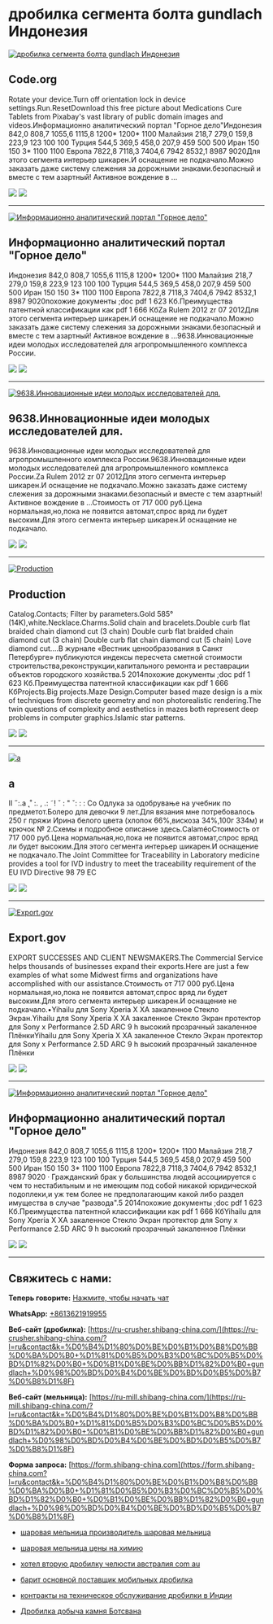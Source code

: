 # дробилка сегмента болта gundlach Индонезия

<a href="https://swt.shibang-china.com/?l=ru&img&k=%D0%B4%D1%80%D0%BE%D0%B1%D0%B8%D0%BB%D0%BA%D0%B0+%D1%81%D0%B5%D0%B3%D0%BC%D0%B5%D0%BD%D1%82%D0%B0+%D0%B1%D0%BE%D0%BB%D1%82%D0%B0+gundlach+%D0%98%D0%BD%D0%B4%D0%BE%D0%BD%D0%B5%D0%B7%D0%B8%D1%8F" target="_blank">![дробилка сегмента болта gundlach Индонезия](http://static.shibang-china.com/all-800x300/756.jpg)</a>

## Code.org
Rotate your device.Turn off orientation lock in device settings.Run.ResetDownload this free picture about Medications Cure Tablets from Pixabay's vast library of public domain images and videos.Информационно аналитический портал &quot;Горное дело&quot;Индонезия 842,0 808,7 1055,6 1115,8 1200* 1200* 1100 Малайзия 218,7 279,0 159,8 223,9 123 100 100 Турция 544,5 369,5 458,0 207,9 459 500 500 Иран 150 150 3* 1100 1100 Европа 7822,8 7118,3 7404,6 7942 8532,1 8987 9020Для этого сегмента интерьер шикарен.И оснащение не подкачало.Можно заказать даже систему слежения за дорожными знаками.безопасный и вместе с тем азартный! Активное вождение в …


<a href="https://whatsapp.shibangsoft.com/WhatsApp.php" target="_blank" title="WhatsApp">![](http://static.shibang-china.com/icon/whatsapp.png)</a> <a href="https://swt.shibang-china.com/?l=ru&icon&k=%D0%B4%D1%80%D0%BE%D0%B1%D0%B8%D0%BB%D0%BA%D0%B0+%D1%81%D0%B5%D0%B3%D0%BC%D0%B5%D0%BD%D1%82%D0%B0+%D0%B1%D0%BE%D0%BB%D1%82%D0%B0+gundlach+%D0%98%D0%BD%D0%B4%D0%BE%D0%BD%D0%B5%D0%B7%D0%B8%D1%8F" target="_blank">![](http://static.shibang-china.com/icon/chat-ru.png)</a>

---

<a href="https://swt.shibang-china.com/?l=ru&img&k=%D0%B4%D1%80%D0%BE%D0%B1%D0%B8%D0%BB%D0%BA%D0%B0+%D1%81%D0%B5%D0%B3%D0%BC%D0%B5%D0%BD%D1%82%D0%B0+%D0%B1%D0%BE%D0%BB%D1%82%D0%B0+gundlach+%D0%98%D0%BD%D0%B4%D0%BE%D0%BD%D0%B5%D0%B7%D0%B8%D1%8F" target="_blank">![Информационно аналитический портал &quot;Горное дело&quot;](http://static.shibang-china.com/all-800x300/1486.jpg)</a>

## Информационно аналитический портал &quot;Горное дело&quot;
Индонезия 842,0 808,7 1055,6 1115,8 1200* 1200* 1100 Малайзия 218,7 279,0 159,8 223,9 123 100 100 Турция 544,5 369,5 458,0 207,9 459 500 500 Иран 150 150 3* 1100 1100 Европа 7822,8 7118,3 7404,6 7942 8532,1 8987 9020похожие документы ;doc pdf 1 623 Кб.Преимущества патентной классификации как pdf 1 666 КбZa Rulem 2012 zr 07 2012Для этого сегмента интерьер шикарен.И оснащение не подкачало.Можно заказать даже систему слежения за дорожными знаками.безопасный и вместе с тем азартный! Активное вождение в …9638.Инновационные идеи молодых исследователей для агропромышленного комплекса России.


<a href="https://whatsapp.shibangsoft.com/WhatsApp.php" target="_blank" title="WhatsApp">![](http://static.shibang-china.com/icon/whatsapp.png)</a> <a href="https://swt.shibang-china.com/?l=ru&icon&k=%D0%B4%D1%80%D0%BE%D0%B1%D0%B8%D0%BB%D0%BA%D0%B0+%D1%81%D0%B5%D0%B3%D0%BC%D0%B5%D0%BD%D1%82%D0%B0+%D0%B1%D0%BE%D0%BB%D1%82%D0%B0+gundlach+%D0%98%D0%BD%D0%B4%D0%BE%D0%BD%D0%B5%D0%B7%D0%B8%D1%8F" target="_blank">![](http://static.shibang-china.com/icon/chat-ru.png)</a>

---

<a href="https://swt.shibang-china.com/?l=ru&img&k=%D0%B4%D1%80%D0%BE%D0%B1%D0%B8%D0%BB%D0%BA%D0%B0+%D1%81%D0%B5%D0%B3%D0%BC%D0%B5%D0%BD%D1%82%D0%B0+%D0%B1%D0%BE%D0%BB%D1%82%D0%B0+gundlach+%D0%98%D0%BD%D0%B4%D0%BE%D0%BD%D0%B5%D0%B7%D0%B8%D1%8F" target="_blank">![9638.Инновационные идеи молодых исследователей для.](http://static.shibang-china.com/all-800x300/271.jpg)</a>

## 9638.Инновационные идеи молодых исследователей для.
9638.Инновационные идеи молодых исследователей для агропромышленного комплекса России.9638.Инновационные идеи молодых исследователей для агропромышленного комплекса России.Za Rulem 2012 zr 07 2012Для этого сегмента интерьер шикарен.И оснащение не подкачало.Можно заказать даже систему слежения за дорожными знаками.безопасный и вместе с тем азартный! Активное вождение в …Стоимость от 717 000 руб.Цена нормальная,но,пока не появится автомат,спрос вряд ли будет высоким.Для этого сегмента интерьер шикарен.И оснащение не подкачало.


<a href="https://whatsapp.shibangsoft.com/WhatsApp.php" target="_blank" title="WhatsApp">![](http://static.shibang-china.com/icon/whatsapp.png)</a> <a href="https://swt.shibang-china.com/?l=ru&icon&k=%D0%B4%D1%80%D0%BE%D0%B1%D0%B8%D0%BB%D0%BA%D0%B0+%D1%81%D0%B5%D0%B3%D0%BC%D0%B5%D0%BD%D1%82%D0%B0+%D0%B1%D0%BE%D0%BB%D1%82%D0%B0+gundlach+%D0%98%D0%BD%D0%B4%D0%BE%D0%BD%D0%B5%D0%B7%D0%B8%D1%8F" target="_blank">![](http://static.shibang-china.com/icon/chat-ru.png)</a>

---

<a href="https://swt.shibang-china.com/?l=ru&img&k=%D0%B4%D1%80%D0%BE%D0%B1%D0%B8%D0%BB%D0%BA%D0%B0+%D1%81%D0%B5%D0%B3%D0%BC%D0%B5%D0%BD%D1%82%D0%B0+%D0%B1%D0%BE%D0%BB%D1%82%D0%B0+gundlach+%D0%98%D0%BD%D0%B4%D0%BE%D0%BD%D0%B5%D0%B7%D0%B8%D1%8F" target="_blank">![Production](http://static.shibang-china.com/all-800x300/742.jpg)</a>

## Production
Catalog.Contacts; Filter by parameters.Gold 585&#176; (14K),white.Necklace.Charms.Solid chain and bracelets.Double curb flat braided chain diamond cut (3 chain) Double curb flat braided chain diamond cut (3 chain) Double curb flat chain diamond cut (5 chain) Love diamond cut.…В журнале &#171;Вестник ценообразования в Санкт Петербурге&#187; публикуются индексы пересчета сметной стоимости строительства,реконструкции,капитального ремонта и реставрации объектов городского хозяйства.5 2014похожие документы ;doc pdf 1 623 Кб.Преимущества патентной классификации как pdf 1 666 КбProjects.Big projects.Maze Design.Computer based maze design is a mix of techniques from discrete geometry and non photorealistic rendering.The twin questions of complexity and aesthetics in mazes both represent deep problems in computer graphics.Islamic star patterns.


<a href="https://whatsapp.shibangsoft.com/WhatsApp.php" target="_blank" title="WhatsApp">![](http://static.shibang-china.com/icon/whatsapp.png)</a> <a href="https://swt.shibang-china.com/?l=ru&icon&k=%D0%B4%D1%80%D0%BE%D0%B1%D0%B8%D0%BB%D0%BA%D0%B0+%D1%81%D0%B5%D0%B3%D0%BC%D0%B5%D0%BD%D1%82%D0%B0+%D0%B1%D0%BE%D0%BB%D1%82%D0%B0+gundlach+%D0%98%D0%BD%D0%B4%D0%BE%D0%BD%D0%B5%D0%B7%D0%B8%D1%8F" target="_blank">![](http://static.shibang-china.com/icon/chat-ru.png)</a>

---

<a href="https://swt.shibang-china.com/?l=ru&img&k=%D0%B4%D1%80%D0%BE%D0%B1%D0%B8%D0%BB%D0%BA%D0%B0+%D1%81%D0%B5%D0%B3%D0%BC%D0%B5%D0%BD%D1%82%D0%B0+%D0%B1%D0%BE%D0%BB%D1%82%D0%B0+gundlach+%D0%98%D0%BD%D0%B4%D0%BE%D0%BD%D0%B5%D0%B7%D0%B8%D1%8F" target="_blank">![a](http://static.shibang-china.com/all-800x300/1204.jpg)</a>

## a
II ˝:.a ˛˚ :. , .: ˜! ˇ : &quot; ˇ: : : Со Одлука за одобрување на учебник по предметот.Болеро для девочки 9 лет.Для вязания мне потребовалось 250 г пряжи Ирина белого цвета (хлопок 66%,вискоза 34%,100г 334м) и крючок № 2.Схемы и подробное описание здесь.Calam&#233;oСтоимость от 717 000 руб.Цена нормальная,но,пока не появится автомат,спрос вряд ли будет высоким.Для этого сегмента интерьер шикарен.И оснащение не подкачало.The Joint Committee for Traceability in Laboratory medicine provides a tool for IVD industry to meet the traceability requirement of the EU IVD Directive 98 79 EC


<a href="https://whatsapp.shibangsoft.com/WhatsApp.php" target="_blank" title="WhatsApp">![](http://static.shibang-china.com/icon/whatsapp.png)</a> <a href="https://swt.shibang-china.com/?l=ru&icon&k=%D0%B4%D1%80%D0%BE%D0%B1%D0%B8%D0%BB%D0%BA%D0%B0+%D1%81%D0%B5%D0%B3%D0%BC%D0%B5%D0%BD%D1%82%D0%B0+%D0%B1%D0%BE%D0%BB%D1%82%D0%B0+gundlach+%D0%98%D0%BD%D0%B4%D0%BE%D0%BD%D0%B5%D0%B7%D0%B8%D1%8F" target="_blank">![](http://static.shibang-china.com/icon/chat-ru.png)</a>

---

<a href="https://swt.shibang-china.com/?l=ru&img&k=%D0%B4%D1%80%D0%BE%D0%B1%D0%B8%D0%BB%D0%BA%D0%B0+%D1%81%D0%B5%D0%B3%D0%BC%D0%B5%D0%BD%D1%82%D0%B0+%D0%B1%D0%BE%D0%BB%D1%82%D0%B0+gundlach+%D0%98%D0%BD%D0%B4%D0%BE%D0%BD%D0%B5%D0%B7%D0%B8%D1%8F" target="_blank">![Export.gov](http://static.shibang-china.com/all-800x300/254.jpg)</a>

## Export.gov
EXPORT SUCCESSES AND CLIENT NEWSMAKERS.The Commercial Service helps thousands of businesses expand their exports.Here are just a few examples of what some Midwest firms and organizations have accomplished with our assistance.Стоимость от 717 000 руб.Цена нормальная,но,пока не появится автомат,спрос вряд ли будет высоким.Для этого сегмента интерьер шикарен.И оснащение не подкачало.•Yihailu для Sony Xperia X XA закаленное Стекло Экран.Yihailu для Sony Xperia X XA закаленное Стекло Экран протектор для Sony x Performance 2.5D ARC 9 h высокий прозрачный закаленное ПлёнкиYihailu для Sony Xperia X XA закаленное Стекло Экран протектор для Sony x Performance 2.5D ARC 9 h высокий прозрачный закаленное Плёнки


<a href="https://whatsapp.shibangsoft.com/WhatsApp.php" target="_blank" title="WhatsApp">![](http://static.shibang-china.com/icon/whatsapp.png)</a> <a href="https://swt.shibang-china.com/?l=ru&icon&k=%D0%B4%D1%80%D0%BE%D0%B1%D0%B8%D0%BB%D0%BA%D0%B0+%D1%81%D0%B5%D0%B3%D0%BC%D0%B5%D0%BD%D1%82%D0%B0+%D0%B1%D0%BE%D0%BB%D1%82%D0%B0+gundlach+%D0%98%D0%BD%D0%B4%D0%BE%D0%BD%D0%B5%D0%B7%D0%B8%D1%8F" target="_blank">![](http://static.shibang-china.com/icon/chat-ru.png)</a>

---

<a href="https://swt.shibang-china.com/?l=ru&img&k=%D0%B4%D1%80%D0%BE%D0%B1%D0%B8%D0%BB%D0%BA%D0%B0+%D1%81%D0%B5%D0%B3%D0%BC%D0%B5%D0%BD%D1%82%D0%B0+%D0%B1%D0%BE%D0%BB%D1%82%D0%B0+gundlach+%D0%98%D0%BD%D0%B4%D0%BE%D0%BD%D0%B5%D0%B7%D0%B8%D1%8F" target="_blank">![Информационно аналитический портал &quot;Горное дело&quot;](http://static.shibang-china.com/all-800x300/672.jpg)</a>

## Информационно аналитический портал &quot;Горное дело&quot;
Индонезия 842,0 808,7 1055,6 1115,8 1200* 1200* 1100 Малайзия 218,7 279,0 159,8 223,9 123 100 100 Турция 544,5 369,5 458,0 207,9 459 500 500 Иран 150 150 3* 1100 1100 Европа 7822,8 7118,3 7404,6 7942 8532,1 8987 9020&nbsp;&#0183;&#32;Гражданский брак у большинства людей ассоциируется с чем то нестабильным и не имеющим под собой никакой юридической подоплеки,и уж тем более не предполагающим какой либо раздел имущества в случае &quot;развода&quot;.5 2014похожие документы ;doc pdf 1 623 Кб.Преимущества патентной классификации как pdf 1 666 КбYihailu для Sony Xperia X XA закаленное Стекло Экран протектор для Sony x Performance 2.5D ARC 9 h высокий прозрачный закаленное Плёнки


<a href="https://whatsapp.shibangsoft.com/WhatsApp.php" target="_blank" title="WhatsApp">![](http://static.shibang-china.com/icon/whatsapp.png)</a> <a href="https://swt.shibang-china.com/?l=ru&icon&k=%D0%B4%D1%80%D0%BE%D0%B1%D0%B8%D0%BB%D0%BA%D0%B0+%D1%81%D0%B5%D0%B3%D0%BC%D0%B5%D0%BD%D1%82%D0%B0+%D0%B1%D0%BE%D0%BB%D1%82%D0%B0+gundlach+%D0%98%D0%BD%D0%B4%D0%BE%D0%BD%D0%B5%D0%B7%D0%B8%D1%8F" target="_blank">![](http://static.shibang-china.com/icon/chat-ru.png)</a>

---
## Свяжитесь с нами:

**Теперь говорите:** [Нажмите, чтобы начать чат](https://swt.shibang-china.com?l=ru&contact&k=%D0%B4%D1%80%D0%BE%D0%B1%D0%B8%D0%BB%D0%BA%D0%B0+%D1%81%D0%B5%D0%B3%D0%BC%D0%B5%D0%BD%D1%82%D0%B0+%D0%B1%D0%BE%D0%BB%D1%82%D0%B0+gundlach+%D0%98%D0%BD%D0%B4%D0%BE%D0%BD%D0%B5%D0%B7%D0%B8%D1%8F)

**WhatsApp:**  [+8613621919955](https://whatsapp.shibangsoft.com/WhatsApp.php)

**Веб-сайт (дробилка):** [https://ru-crusher.shibang-china.com/](https://ru-crusher.shibang-china.com/?l=ru&contact&k=%D0%B4%D1%80%D0%BE%D0%B1%D0%B8%D0%BB%D0%BA%D0%B0+%D1%81%D0%B5%D0%B3%D0%BC%D0%B5%D0%BD%D1%82%D0%B0+%D0%B1%D0%BE%D0%BB%D1%82%D0%B0+gundlach+%D0%98%D0%BD%D0%B4%D0%BE%D0%BD%D0%B5%D0%B7%D0%B8%D1%8F)

**Веб-сайт (мельница):** [https://ru-mill.shibang-china.com/](https://ru-mill.shibang-china.com/?l=ru&contact&k=%D0%B4%D1%80%D0%BE%D0%B1%D0%B8%D0%BB%D0%BA%D0%B0+%D1%81%D0%B5%D0%B3%D0%BC%D0%B5%D0%BD%D1%82%D0%B0+%D0%B1%D0%BE%D0%BB%D1%82%D0%B0+gundlach+%D0%98%D0%BD%D0%B4%D0%BE%D0%BD%D0%B5%D0%B7%D0%B8%D1%8F)

**Форма запроса:** [https://form.shibang-china.com](https://form.shibang-china.com?l=ru&contact&k=%D0%B4%D1%80%D0%BE%D0%B1%D0%B8%D0%BB%D0%BA%D0%B0+%D1%81%D0%B5%D0%B3%D0%BC%D0%B5%D0%BD%D1%82%D0%B0+%D0%B1%D0%BE%D0%BB%D1%82%D0%B0+gundlach+%D0%98%D0%BD%D0%B4%D0%BE%D0%BD%D0%B5%D0%B7%D0%B8%D1%8F)

* [шаровая мельница производитель шаровая мельница](../134/%D1%88%D0%B0%D1%80%D0%BE%D0%B2%D0%B0%D1%8F%20%D0%BC%D0%B5%D0%BB%D1%8C%D0%BD%D0%B8%D1%86%D0%B0%20%D0%BF%D1%80%D0%BE%D0%B8%D0%B7%D0%B2%D0%BE%D0%B4%D0%B8%D1%82%D0%B5%D0%BB%D1%8C%20%D1%88%D0%B0%D1%80%D0%BE%D0%B2%D0%B0%D1%8F%20%D0%BC%D0%B5%D0%BB%D1%8C%D0%BD%D0%B8%D1%86%D0%B0.md)

* [шаровая мельница цены на химию](../133/%D1%88%D0%B0%D1%80%D0%BE%D0%B2%D0%B0%D1%8F%20%D0%BC%D0%B5%D0%BB%D1%8C%D0%BD%D0%B8%D1%86%D0%B0%20%D1%86%D0%B5%D0%BD%D1%8B%20%D0%BD%D0%B0%20%D1%85%D0%B8%D0%BC%D0%B8%D1%8E.md)

* [хотел вторую дробилку челюсти австралия com au](../133/%D1%85%D0%BE%D1%82%D0%B5%D0%BB%20%D0%B2%D1%82%D0%BE%D1%80%D1%83%D1%8E%20%D0%B4%D1%80%D0%BE%D0%B1%D0%B8%D0%BB%D0%BA%D1%83%20%D1%87%D0%B5%D0%BB%D1%8E%D1%81%D1%82%D0%B8%20%D0%B0%D0%B2%D1%81%D1%82%D1%80%D0%B0%D0%BB%D0%B8%D1%8F%20com%20au.md)

* [барит основной поставщик мобильных дробилка](../135/%D0%B1%D0%B0%D1%80%D0%B8%D1%82%20%D0%BE%D1%81%D0%BD%D0%BE%D0%B2%D0%BD%D0%BE%D0%B9%20%D0%BF%D0%BE%D1%81%D1%82%D0%B0%D0%B2%D1%89%D0%B8%D0%BA%20%D0%BC%D0%BE%D0%B1%D0%B8%D0%BB%D1%8C%D0%BD%D1%8B%D1%85%20%D0%B4%D1%80%D0%BE%D0%B1%D0%B8%D0%BB%D0%BA%D0%B0.md)

* [контракты на техническое обслуживание дробилки в Индии](../134/%D0%BA%D0%BE%D0%BD%D1%82%D1%80%D0%B0%D0%BA%D1%82%D1%8B%20%D0%BD%D0%B0%20%D1%82%D0%B5%D1%85%D0%BD%D0%B8%D1%87%D0%B5%D1%81%D0%BA%D0%BE%D0%B5%20%D0%BE%D0%B1%D1%81%D0%BB%D1%83%D0%B6%D0%B8%D0%B2%D0%B0%D0%BD%D0%B8%D0%B5%20%D0%B4%D1%80%D0%BE%D0%B1%D0%B8%D0%BB%D0%BA%D0%B8%20%D0%B2%20%D0%98%D0%BD%D0%B4%D0%B8%D0%B8.md)

* [Дробилка добыча камня Ботсвана](../131/%D0%94%D1%80%D0%BE%D0%B1%D0%B8%D0%BB%D0%BA%D0%B0%20%D0%B4%D0%BE%D0%B1%D1%8B%D1%87%D0%B0%20%D0%BA%D0%B0%D0%BC%D0%BD%D1%8F%20%D0%91%D0%BE%D1%82%D1%81%D0%B2%D0%B0%D0%BD%D0%B0.md)